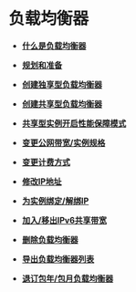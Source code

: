 # 负载均衡器<a name="zh_cn_elb_03_0001"></a>

-   **[什么是负载均衡器](什么是负载均衡器.md)**  

-   **[规划和准备](规划和准备.md)**  

-   **[创建独享型负载均衡器](创建独享型负载均衡器.md)**  

-   **[创建共享型负载均衡器](创建共享型负载均衡器.md)**  

-   **[共享型实例开启性能保障模式](共享型实例开启性能保障模式.md)**  

-   **[变更公网带宽/实例规格](变更公网带宽-实例规格.md)**  

-   **[变更计费方式](变更计费方式.md)**  

-   **[修改IP地址](修改IP地址.md)**  

-   **[为实例绑定/解绑IP](为实例绑定-解绑IP.md)**  

-   **[加入/移出IPv6共享带宽](加入-移出IPv6共享带宽.md)**  

-   **[删除负载均衡器](删除负载均衡器.md)**  

-   **[导出负载均衡器列表](导出负载均衡器列表.md)**  

-   **[退订包年/包月负载均衡器](退订包年-包月负载均衡器.md)**  


